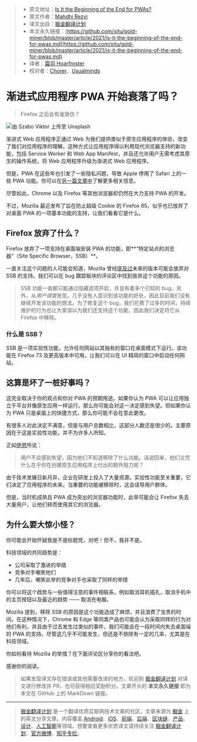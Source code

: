 > * 原文地址：[Is It the Beginning of the End for PWAs?](https://blog.bitsrc.io/is-it-the-beginning-of-the-end-for-pwas-da0fb032d545)
> * 原文作者：[Mahdhi Rezvi](https://medium.com/@mahdhirezvi)
> * 译文出自：[掘金翻译计划](https://github.com/xitu/gold-miner)
> * 本文永久链接：[https://github.com/xitu/gold-miner/blob/master/article/2021/is-it-the-beginning-of-the-end-for-pwas.md](https://github.com/xitu/gold-miner/blob/master/article/2021/is-it-the-beginning-of-the-end-for-pwas.md)
> * 译者：[霜羽 Hoarfroster](https://github.com/PassionPenguin)
> * 校对者：[Chorer](https://github.com/Chorer)、[Usualminds](https://github.com/Usualminds)

# 渐进式应用程序 PWA 开始衰落了吗？
> Firefox 之后会有谁效仿？

![由 [Szabo Viktor](https://unsplash.com/@vmxhu?utm_source=medium&utm_medium=referral) 上传至 [Unsplash](https://unsplash.com?utm_source=medium&utm_medium=referral)](https://cdn-images-1.medium.com/max/11232/0*LmCaetpJHYbKh2bn)

渐进式 Web 应用程序正通过 Web 为我们提供类似于原生应用程序的体验，改变了我们对应用程序的理解。这种方式让应用程序得以利用现代浏览器支持的新功能，包括 Service Worker 和 Web App Manifest，并且还允许用户无需考虑其原生的操作系统，将 Web 应用程序升级为渐进式 Web 应用程序。

但是，PWA 在这些年也引发了一些隐私问题，导致 Apple 停用了 Safari 上的一些 PWA 功能。你可以在[另一篇文章中](https://blog.bitsrc.io/the-darker-side-of-pwas-you-might-not-be-aware-of-ffa7b1d08888)了解更多相关信息。

尽管如此，Chrome 以及 Firefox 等其他浏览器却仍然在大力支持 PWA 的开发。

不过，Mozilla 最近发布了旨在防止超级 Cookie 的 Firefox 85，似乎也已放弃了对桌面 PWA 的一项基本功能的支持，让我们看看它是什么。

## Firefox 放弃了什么？

Firefox 放弃了一项支持在桌面端安装 PWA 的功能，即**“特定站点的浏览器”（Site Specific Browser，SSB）**。

一直关注这个问题的人可能会知道，Mozilla 曾经[提及过](https://bugzilla.mozilla.org/show_bug.cgi?id=1682593)未来的版本可能会放弃对 SSB 的支持。我们可以在 bug 跟踪板块的评论区中找到放弃这个功能的原因。

> SSB 功能一直都只能通过隐藏选项开启，并且有着多个已知的 bug。另外，从*用户调查*发现，几乎没有人意识到该功能的好处，因此目前我们没有继续开发该功能的想法。为了修复这个 bug，我们花费了过多的时间，持续维护的行为也让大家误以为我们还支持这个功能，因此我们决定将它从 Firefox 中移除。

### 什么是 SSB？

SSB 是一项实验性功能，允许任何网站以其独有的窗口在桌面模式下运行。该功能在 Firefox 73 及更高版本中可用，让我们可以在 UI 精简的窗口中启动任何网站。

## 这算是坏了一桩好事吗？

这完全取决于你的观点和你对 PWA 的预期用途。如果你认为 PWA 可以让应用独立于平台并像原生应用一样运行，那么你可能会对这一决定感到失望。但如果你认为 PWA 只是桌面上的快捷方式，那么你可能不会在意此更改。

有很多人对此决定不满意，但是与用户总数相比，这部分人数还是很少的。主要原因在于这是实验性功能，并不为许多人所知。

正如[伊恩](https://www.i-programmer.info/news/87-web-development/14261-firefox-drops-support-for-pwa.html)所说：

> 用户不会感到失望，因为他们不知道移除了什么功能。话说回来，他们又凭什么在乎你在创建原生应用程序上付出的额外努力呢？

由于技术发展日新月异，企业在研发上投入了大量资源。实验性功能至关重要，它们决定了应用程序的未来。当重要的功能被移除时，这会误导用户群体。

但是，当时机成熟且 PWA 成为突出的浏览器功能时，此举可能会让 Firefox 失去大量用户，让他们转而使用其它的浏览器。

## 为什么要大惊小怪？

你可能会开始怀疑我是不是标题党，对吧！但不，我并不是。

科技领域的共同趋势是：

* 公司采取了激进的举措
* 竞争对手嘲笑他们
* 几年后，嘲笑此举的竞争对手也采取了同样的举措

你可以将这个趋势与一些值得注意的事件相联系，例如取消耳机插孔，取消手机中的主页按钮以及最近的趋势 —— 取消充电器。

Mozilla 提到，移除 SSB 的原因是这个功能造成了麻烦，并且浪费了宝贵的时间。在这种情况下，Chrome 和 Edge 等同类产品也可能会认为采取同样的行为对他们有利，并且由于过去发生过类似的事件，我们可能会在一段时间内失去桌面端的 PWA 的支持。尽管这几乎不可能发生，但还是不排除有一定的几率，尤其是在科技领域。

你如何看待 Mozilla 的举措？在下面评论区分享你的看法吧。

感谢你的阅读。

> 如果发现译文存在错误或其他需要改进的地方，欢迎到 [掘金翻译计划](https://github.com/xitu/gold-miner) 对译文进行修改并 PR，也可获得相应奖励积分。文章开头的 **本文永久链接** 即为本文在 GitHub 上的 MarkDown 链接。

---

> [掘金翻译计划](https://github.com/xitu/gold-miner) 是一个翻译优质互联网技术文章的社区，文章来源为 [掘金](https://juejin.im) 上的英文分享文章。内容覆盖 [Android](https://github.com/xitu/gold-miner#android)、[iOS](https://github.com/xitu/gold-miner#ios)、[前端](https://github.com/xitu/gold-miner#前端)、[后端](https://github.com/xitu/gold-miner#后端)、[区块链](https://github.com/xitu/gold-miner#区块链)、[产品](https://github.com/xitu/gold-miner#产品)、[设计](https://github.com/xitu/gold-miner#设计)、[人工智能](https://github.com/xitu/gold-miner#人工智能)等领域，想要查看更多优质译文请持续关注 [掘金翻译计划](https://github.com/xitu/gold-miner)、[官方微博](http://weibo.com/juejinfanyi)、[知乎专栏](https://zhuanlan.zhihu.com/juejinfanyi)。

